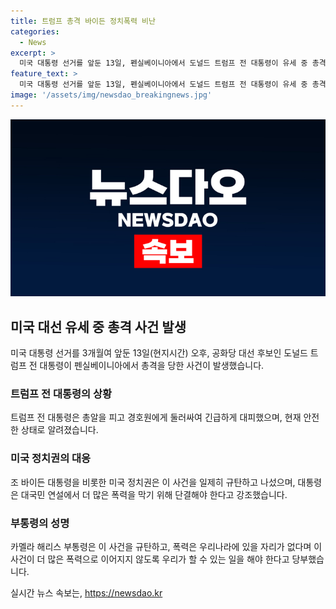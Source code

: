 ```yaml
---
title: 트럼프 총격 바이든 정치폭력 비난
categories:
  - News
excerpt: >
  미국 대통령 선거를 앞둔 13일, 펜실베이니아에서 도널드 트럼프 전 대통령이 유세 중 총격을 당했다. 트럼프는 경호원에 지켜진 후 총격범은 사망하고 지지자는 희생됐다. 트럼프는 경호원에 보호받으며 안전한 상태이며, 사법당국은 암살 시도로 사건을 수사 중이다. 조 바이든 대통령은 정치 폭력을 규탄하고, 트럼프와 그의 가족에게 안전을 빗나간다는 성명을 발표했다.
feature_text: >
  미국 대통령 선거를 앞둔 13일, 펜실베이니아에서 도널드 트럼프 전 대통령이 유세 중 총격을 당했다. 트럼프는 경호원에 지켜진 후 총격범은 사망하고 지지자는 희생됐다. 트럼프는 경호원에 보호받으며 안전한 상태이며, 사법당국은 암살 시도로 사건을 수사 중이다. 조 바이든 대통령은 정치 폭력을 규탄하고, 트럼프와 그의 가족에게 안전을 빗나간다는 성명을 발표했다.
image: '/assets/img/newsdao_breakingnews.jpg'
---
```


<p><img src="/assets/img/newsdao_breakingnews.jpg" alt="bookingtag 속보" /></p>

<h2 data-ke-size="size26">미국 대선 유세 중 총격 사건 발생</h2>

<p data-ke-size="size16">미국 대통령 선거를 3개월여 앞둔 13일(현지시간) 오후, 공화당 대선 후보인 도널드 트럼프 전 대통령이 펜실베이니아에서 총격을 당한 사건이 발생했습니다.</p>

<h3>트럼프 전 대통령의 상황</h3>

<p data-ke-size="size16">트럼프 전 대통령은 총알을 피고 경호원에게 둘러싸여 긴급하게 대피했으며, 현재 안전한 상태로 알려졌습니다.</p>

<h3>미국 정치권의 대응</h3>

<p data-ke-size="size16">조 바이든 대통령을 비롯한 미국 정치권은 이 사건을 일제히 규탄하고 나섰으며, 대통령은 대국민 연설에서 더 많은 폭력을 막기 위해 단결해야 한다고 강조했습니다.</p>

<h3>부통령의 성명</h3>

<p data-ke-size="size16">카멜라 해리스 부통령은 이 사건을 규탄하고, 폭력은 우리나라에 있을 자리가 없다며 이 사건이 더 많은 폭력으로 이어지지 않도록 우리가 할 수 있는 일을 해야 한다고 당부했습니다.</p>
실시간 뉴스 속보는, <a href="https://newsdao.kr" rel="dofollow">https://newsdao.kr</a>


